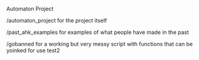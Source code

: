 Automaton Project

/automaton_project for the project itself

/past_ahk_examples for examples of what people have made in the past

/gobanned for a working but very messy script with functions that can be yoinked for use
test2
